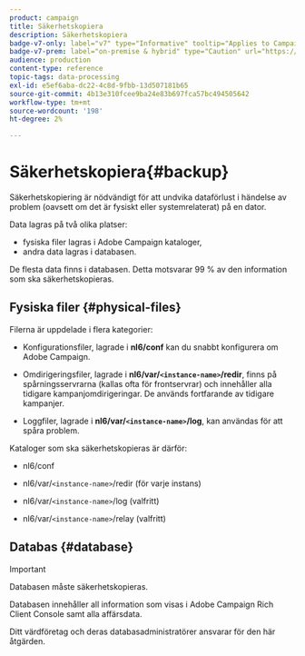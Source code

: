 ```yaml
---
product: campaign
title: Säkerhetskopiera
description: Säkerhetskopiera
badge-v7-only: label="v7" type="Informative" tooltip="Applies to Campaign Classic v7 only"
badge-v7-prem: label="on-premise & hybrid" type="Caution" url="https://experienceleague.adobe.com/docs/campaign-classic/using/installing-campaign-classic/architecture-and-hosting-models/hosting-models-lp/hosting-models.html?lang=en" tooltip="Applies to on-premise and hybrid deployments only"
audience: production
content-type: reference
topic-tags: data-processing
exl-id: e5ef6aba-dc22-4c8d-9fbb-13d507181b65
source-git-commit: 4b13e310fcee9ba24e83b697fca57bc494505642
workflow-type: tm+mt
source-wordcount: '198'
ht-degree: 2%

---
```


# Säkerhetskopiera{#backup}

Säkerhetskopiering är nödvändigt för att undvika dataförlust i händelse av problem (oavsett om det är fysiskt eller systemrelaterat) på en dator.

Data lagras på två olika platser:

* fysiska filer lagras i Adobe Campaign kataloger,
* andra data lagras i databasen.

De flesta data finns i databasen. Detta motsvarar 99 % av den information som ska säkerhetskopieras.

## Fysiska filer {#physical-files}

Filerna är uppdelade i flera kategorier:

* Konfigurationsfiler, lagrade i **nl6/conf** kan du snabbt konfigurera om Adobe Campaign.

* Omdirigeringsfiler, lagrade i  **nl6/var/`<instance-name>`/redir**, finns på spårningsservrarna (kallas ofta för frontservrar) och innehåller alla tidigare kampanjomdirigeringar. De används fortfarande av tidigare kampanjer.

* Loggfiler, lagrade i **nl6/var/`<instance-name>`/log**, kan användas för att spåra problem.

Kataloger som ska säkerhetskopieras är därför:

* nl6/conf

* nl6/var/`<instance-name>`/redir (för varje instans)

* nl6/var/`<instance-name>`/log (valfritt)

* nl6/var/`<instance-name>`/relay (valfritt)


## Databas {#database}

>[!IMPORTANT]
>
>Databasen måste säkerhetskopieras.


Databasen innehåller all information som visas i Adobe Campaign Rich Client Console samt alla affärsdata.

Ditt värdföretag och deras databasadministratörer ansvarar för den här åtgärden.
